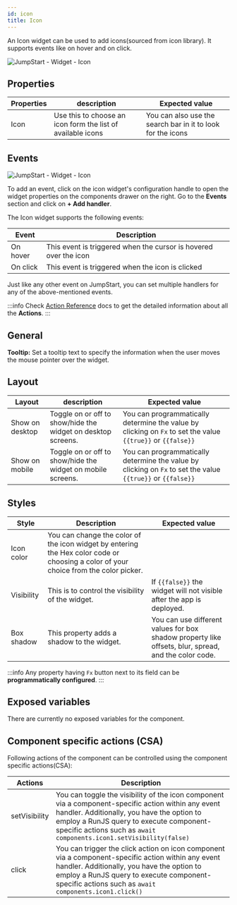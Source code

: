 ```yaml
---
id: icon
title: Icon 
---
```


An Icon widget can be used to add icons(sourced from icon library). It supports events like on hover and on click.

<div style={{textAlign: 'center'}}>

<img className="screenshot-full" src="/img/widgets/icon/icon.png" alt="JumpStart - Widget - Icon" />

</div>

## Properties

| Properties  | description | Expected value |
| ----------- | ----------- | -------------- |
| Icon | Use this to choose an icon form the list of available icons | You can also use the search bar in it to look for the icons | 

## Events

<div style={{textAlign: 'center'}}>

<img className="screenshot-full" src="/img/widgets/icon/events.png" alt="JumpStart - Widget - Icon" />

</div>

To add an event, click on the icon widget's configuration handle to open the widget properties on the components drawer on the right. Go to the **Events** section and click on **+ Add handler**.

The Icon widget supports the following events:

| Event  | Description |
| ----------- | ----------- |
| On hover      | This event is triggered when the cursor is hovered over the icon|
| On click      | This event is triggered when the icon is clicked |

Just like any other event on JumpStart, you can set multiple handlers for any of the above-mentioned events.

:::info
Check [Action Reference](/docs/category/actions-reference) docs to get the detailed information about all the **Actions**.
:::

## General

<b>Tooltip:</b> Set a tooltip text to specify the information when the user moves the mouse pointer over the widget.

## Layout

| Layout  | description | Expected value |
| ----------- | ----------- | ------------ |
| Show on desktop | Toggle on or off to show/hide the widget on desktop screens. | You can programmatically determine the value by clicking on `Fx` to set the value `{{true}}` or `{{false}}` |
| Show on mobile | Toggle on or off to show/hide the widget on mobile screens. | You can programmatically determine the value by clicking on `Fx` to set the value `{{true}}` or `{{false}}`   |

## Styles

| Style      | Description | Expected value |
| ----------- | ----------- | ------------- |
| Icon color |  You can change the color of the icon widget by entering the Hex color code or choosing a color of your choice from the color picker. |
| Visibility | This is to control the visibility of the widget. | If `{{false}}` the widget will not visible after the app is deployed. | It can only have boolean values i.e. either `{{true}}` or `{{false}}`. By default, it's set to `{{true}}`. |
| Box shadow | This property adds a shadow to the widget. | You can use different values for box shadow property like offsets, blur, spread, and the color code. |

:::info
Any property having `Fx` button next to its field can be **programmatically configured**.
:::


## Exposed variables

There are currently no exposed variables for the component.

## Component specific actions (CSA)

Following actions of the component can be controlled using the component specific actions(CSA):

| Actions     | Description |
| ----------- | ----------- |
| setVisibility | You can toggle the visibility of the icon component via a component-specific action within any event handler. Additionally, you have the option to employ a RunJS query to execute component-specific actions such as `await components.icon1.setVisibility(false)` |
| click | You can trigger the click action on icon component via a component-specific action within any event handler. Additionally, you have the option to employ a RunJS query to execute component-specific actions such as `await components.icon1.click()` |